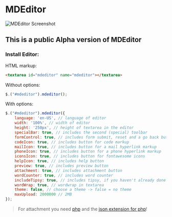 # MDEditor

![MDEditor Screenshot](http://i.imgur.com/AXKyN6X.png)

## This is a public Alpha version of MDEditor

### Install Editor:

HTML markup:
```html
<textarea id="mdeditor" name="mdeditor"></textarea>
```
Without options:
```javascript
$.("#mdeditor").mdeditor();
```
With options:
```javascript
$.("#mdeditor").mdeditor({
	language: 'en-US', // language of editor
	width: '100%', // width of editor
	height: '250px', // height of textarea in the editor
	specialBar: true, // includes the second (special) toolbar
	formControl: true, // includes form submit, reset and a go back button
	codeIcon: true, // includes button for code markup
	mailIcon: true, // includes button for a mail hyperlink markup
	phoneIcon: true, // includes button for a phone hyperlink markup
	iconsIcon: true, // includes button for fontawesome icons
	helpIcon: true, // includes help button
	preview: true, // includes preview button
	attachment: true, // includes attachment button
	wordCounter: true, // includes word counter
	includeTipsy: true, // includes tipsy, if you haven't already done this
	wordWrap: true, // wordwrap in textarea
	theme: false, // choose a theme -> false = no theme
	maxUpload: 2000000 // 2MB
});
```

> For attachment you need [php](https://github.com/php/php-src) and the [json extension for php](http://www.php.net/manual/de/book.json.php)!
